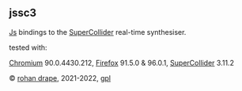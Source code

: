 jssc3
-----

[Js](https://developer.mozilla.org/en-US/docs/Web/JavaScript) bindings to the
[SuperCollider](http://audiosynth.com/) real-time synthesiser.

tested with:

[Chromium](https://www.chromium.org/) 90.0.4430.212,
[Firefox](https://www.mozilla.org/firefox/) 91.5.0 & 96.0.1,
[SuperCollider](https://www.audiosynth.com/) 3.11.2

© [rohan drape](http://rohandrape.net/), 2021-2022, [gpl](http://gnu.org/copyleft/)
